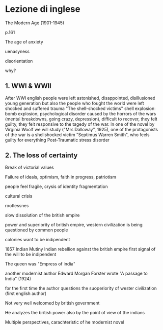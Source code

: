 # Lezione di inglese

The Modern Age  (1901-1945)

p.161

The age of anxiety  

uenasyness

disorientation

why?
## 1. WWI & WWII
After WWI english people were left astonished, disappointed, disillusioned young generation but also the people who fought the world were left shocked and suffered trauma
"The shell-shocked victims" shell explosion: bomb explosion, psychological disorder caused by the horrors of the wars (mental breakdowns, going crazy, depression), difficult to recover, they felt guilty, they felt responsive to the tagedy of the war. In one of the novel by Virginia Woolf we will study ("Mrs Dalloway", 1925), one of the protagonists of the war is a shellshocked victim "Septimus Warren Smith", who feels guilty for everything
Post-Traumatic stress disorder
## 2. The loss of certainty
Break of victorial values

Failure of ideals, optimism, faith in progress, patriotism

people feel fragile, crysis of identity
fragmentation

cultural crisis

rootlessnes

slow dissolution of the british empire

power and superiority of british empire, western civilization is being questioned by common people


colonies want to be indipendent

1857 Indian Mutiny
Indian rebellion against the british empire
first signal of the will to be indipendent

The queen was "Empress of india"


another modernist author 
Edward Morgan Forster
wrote
"A passage to India" (1924)

for the first time the author questions the suoperiority of wester civilization (first english author)

Not very well welcomed by british government

He analyzes the british power also by the point of view of the indians

Multiple perspectives, carachteristic of he modernist novel
<!--stackedit_data:
eyJoaXN0b3J5IjpbLTE3NjY3Njk4NF19
-->